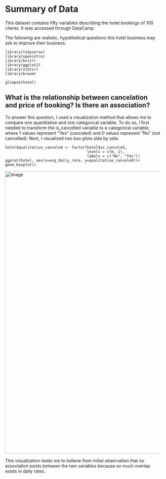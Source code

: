 # Summary of Data
This dataset contains fifty variables describing the hotel bookings of 100 clients. 
It was accessed through DataCamp. 

The following are realistic, hypothetical questions this hotel business may ask to improve their business.

```{r}
library(tidyverse)
library(openintro)
library(knitr)
library(ggplot2)
library(statsr)
library(broom)
```
```{r}
glimpse(hotel)
```

## What is the relationship between cancelation and price of booking? Is there an association?
To answer this question, I used a visualization method that allows me to compare one quantitative and one categorical variable. 
To do so, I first needed to transform the is_cancelled variable to a categorical variable, where 1 values represent "Yes" (canceled) and 0 values represent "No" (not cancelled):
Next, I visualized two box plots side by side. 
```{r}
hotel$qualitative_canceled <- factor(hotel$is_canceled, 
                                     levels = c(0, 1), 
                                     labels = c("No", "Yes"))
ggplot(hotel, aes(x=avg_daily_rate, y=qualitative_canceled))+ geom_boxplot()
```
<img width="912" alt="image" src="https://github.com/user-attachments/assets/817b8cd6-bcec-4010-9608-54793d687150" />

This visualization leads me to believe from initial observation that no association exists between the two variables because so much overlap exists in daily rates. 
